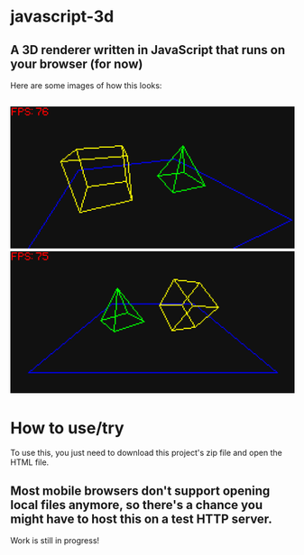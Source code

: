 # javascript-3d
A 3D renderer written in JavaScript that runs on your browser (for now)
---

Here are some images of how this looks:

![Yellow cube and green pyramid - 1](images/screenshot1.png)
![Yellow cube and green pyramid - 2](images/screenshot2.png)
---

# How to use/try
To use this, you just need to download this project's zip file and open the HTML file.

Most mobile browsers don't support opening local files anymore, so there's a chance you might have to host this on a test HTTP server.
---

Work is still in progress!
